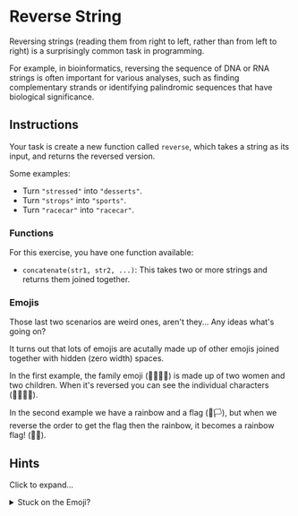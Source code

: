 # Reverse String

Reversing strings (reading them from right to left, rather than from left to right) is a surprisingly common task in programming.

For example, in bioinformatics, reversing the sequence of DNA or RNA strings is often important for various analyses, such as finding complementary strands or identifying palindromic sequences that have biological significance.

## Instructions

Your task is create a new function called `reverse`, which takes a string as its input, and returns the reversed version.

Some examples:

- Turn `"stressed"` into `"desserts"`.
- Turn `"strops"` into `"sports"`.
- Turn `"racecar"` into `"racecar"`.

### Functions

For this exercise, you have one function available:

- `concatenate(str1, str2, ...)`: This takes two or more strings and returns them joined together.

### Emojis

Those last two scenarios are weird ones, aren't they... Any ideas what's going on?

It turns out that lots of emojis are acutally made up of other emojis joined together with hidden (zero width) spaces.

In the first example, the family emoji (👩‍👩‍👧‍👦) is made up of two women and two children. When it's reversed you can see the individual characters (👦‍👧‍👩‍👩).

In the second example we have a rainbow and a flag (🌈‍️🏳), but when we reverse the order to get the flag then the rainbow, it becomes a rainbow flag! (🏳️‍🌈️).

## Hints

Click to expand...

<details><summary>Stuck on the Emoji?</summary>

If you use the optimal method to solve this, the emojis should **just** work.
If you use a non-optimal method, you might run into trouble.
So try to simplify your code to solve this.

One method is to get out a pen and paper and reverse the word "robot" manually.
What steps do you take?
Can you do the same using code?

</details>

</details>
